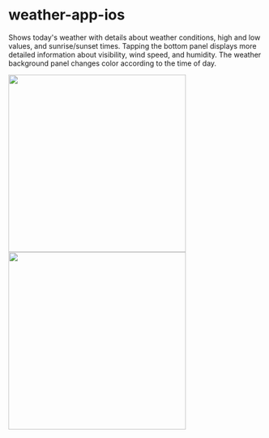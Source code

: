 # weather-app-ios
Shows today's weather with details about weather conditions, high and low values, and sunrise/sunset times. Tapping the bottom panel displays more detailed information about visibility, wind speed, and humidity. The weather background panel changes color according to the time of day.

<p float="left">
  <img src="https://user-images.githubusercontent.com/18509484/196024121-7e7df487-1c77-4104-a8b8-33ae7258f60e.png" width="350">
  <img src="https://user-images.githubusercontent.com/18509484/196024334-ec470da8-3ba2-4654-a963-b275a4e9f7e8.png" width="350">
</p>
